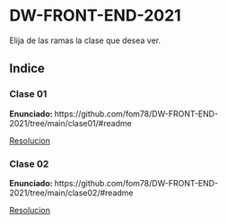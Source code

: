 # DW-FRONT-END-2021

Elija de las ramas la clase que desea ver.

<h2>Indice</h2>
<h3>Clase 01</h3>
<b>Enunciado: </b> https://github.com/fom78/DW-FRONT-END-2021/tree/main/clase01/#readme

[Resolucion](https://fom78.github.io/DW-FRONT-END-2021/clase01/)
<h3>Clase 02</h3>
<b>Enunciado: </b> https://github.com/fom78/DW-FRONT-END-2021/tree/main/clase02/#readme

[Resolucion](https://fom78.github.io/DW-FRONT-END-2021/clase02/)
